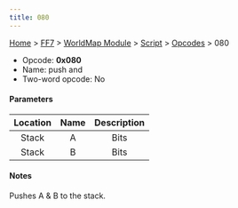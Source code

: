 ```yaml
---
title: 080
---
```


[Home](/Main%20Page.md) > [FF7](/FF7.md) > [WorldMap Module](/FF7/WorldMap%20Module.md) > [Script](/FF7/WorldMap%20Module/Script.md) > [Opcodes](/FF7/WorldMap%20Module/Script/Opcodes.md) > 080

-   Opcode: **0x080**
-   Name: push and
-   Two-word opcode: No

#### Parameters

| Location | Name | Description |
|:--------:|:----:|:-----------:|
|  Stack   |  A   |    Bits     |
|  Stack   |  B   |    Bits     |

#### Notes

Pushes A & B to the stack.
